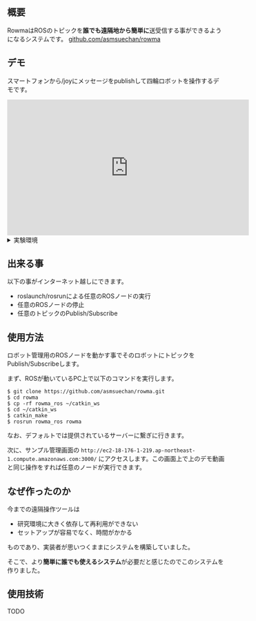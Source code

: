 ## 概要
RowmaはROSのトピックを**誰でも遠隔地から簡単に**送受信する事ができるようになるシステムです。
[github.com/asmsuechan/rowma](https://github.com/asmsuechan/rowma)

## デモ
スマートフォンから/joyにメッセージをpublishして四輪ロボットを操作するデモです。

<iframe width="560" height="315" src="https://www.youtube.com/embed/qRJ_QeVnfb8" frameborder="0" allow="accelerometer; autoplay; encrypted-media; gyroscope; picture-in-picture" allowfullscreen></iframe>

<details><summary>実験環境</summary><div>

以下は実験を行ったシステムのソフトウェア環境です。

|名前|内容|
|:-:|:-:|
|OS|Ubuntu 16.04|
|Python|2.7.15|
|ROS|ROS kinetic|

以下は実験を行ったシステムのハードウェア環境です。

|名前|内容|
|:-:|:-:|
|Laptop|ASUSU ZenBook UX305|
|CPU|Intel(R) Core(TM) i5-6200U CPU @ 2.30GHz|
|RAM|8GB|
|Network|400Mbps程度のWi-Fi|
|Robot|i-cart mini|

</div></details>

## 出来る事
以下の事がインターネット越しにできます。

* roslaunch/rosrunによる任意のROSノードの実行
* 任意のROSノードの停止
* 任意のトピックのPublish/Subscribe

## 使用方法
ロボット管理用のROSノードを動かす事でそのロボットにトピックをPublish/Subscribeします。

まず、ROSが動いているPC上で以下のコマンドを実行します。

```
$ git clone https://github.com/asmsuechan/rowma.git
$ cd rowma
$ cp -rf rowma_ros ~/catkin_ws
$ cd ~/catkin_ws
$ catkin_make
$ rosrun rowma_ros rowma
```

なお、デフォルトでは提供されているサーバーに繋ぎに行きます。

次に、サンプル管理画面の `http://ec2-18-176-1-219.ap-northeast-1.compute.amazonaws.com:3000/` にアクセスします。この画面上で上のデモ動画と同じ操作をすれば任意のノードが実行できます。

## なぜ作ったのか
今までの遠隔操作ツールは

* 研究環境に大きく依存して再利用ができない
* セットアップが容易でなく、時間がかかる

ものであり、実装者が思いつくままにシステムを構築していました。

そこで、より**簡単に誰でも使えるシステム**が必要だと感じたのでこのシステムを作りました。

## 使用技術
TODO
